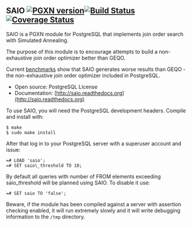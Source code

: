 SAIO [![PGXN version](https://badge.fury.io/pg/saio.svg)](https://badge.fury.io/pg/saio)[![Build Status](https://travis-ci.org/parkag/saio.svg?branch=master)](https://travis-ci.org/parkag/saio)[![Coverage Status](https://coveralls.io/repos/parkag/saio/badge.svg?branch=master&service=github)](https://coveralls.io/github/parkag/saio?branch=master)
----
SAIO is a PGXN module for PostgreSQL that implements join order search
with Simulated Annealing.

The purpose of this module is to encourage attempts to build a non-exhaustive 
join order optimizer better than GEQO. 

Current [benchmarks](https://github.com/parkag/saio_benchmarks) show that 
SAIO generates worse results than GEQO - the non-exhaustive 
join order optimizer included in PostgreSQL.

* Open source: PostgreSQL License
* Documentation: [http://saio.readthedocs.org](http://saio.readthedocs.org)

To use SAIO, you will need the PostgreSQL development headers. Compile
and install with:

    $ make
    $ sudo make install

After that log in to your PostgreSQL server with a superuser account
and issue:

    =# LOAD 'saio';
    =# SET saio\_threshold TO 10;

By default all queries with number of FROM elements exceeding saio\_threshold 
will be planned using SAIO. To disable it use:

    =# SET saio TO 'false';

Beware, if the module has been compiled against a server with assertion
checking enabled, it will run extremely slowly and it will write debugging
information to the `/tmp` directory.

